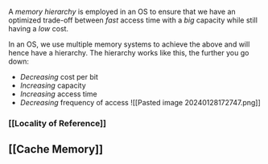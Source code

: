 A *memory hierarchy* is employed in an OS to ensure that we have an optimized trade-off between *fast* access time with a *big* capacity while still having a *low* cost. 

In an OS, we use multiple memory systems to achieve the above and will hence have a hierarchy. The hierarchy works like this, the further you go down: 
- *Decreasing* cost per bit 
- *Increasing* capacity
- *Increasing* access time
- *Decreasing* frequency of access 
![[Pasted image 20240128172747.png]]

### [[Locality of Reference]]
## [[Cache Memory]]